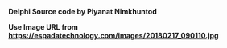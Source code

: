 <B>Delphi Source code by Piyanat Nimkhuntod<B>

Use Image URL from https://espadatechnology.com/images/20180217_090110.jpg
